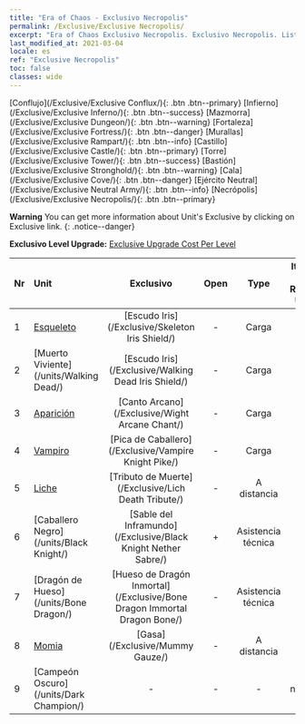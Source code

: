 ```yaml
---
title: "Era of Chaos - Exclusivo Necropolis"
permalink: /Exclusive/Exclusive Necropolis/
excerpt: "Era of Chaos Exclusivo Necropolis. Exclusivo Necropolis. List of Exclusivo Necropolis in Era of Chaos"
last_modified_at: 2021-03-04
locale: es
ref: "Exclusive Necropolis"
toc: false
classes: wide
---
```

 [Conflujo](/Exclusive/Exclusive Conflux/){: .btn .btn--primary} [Infierno](/Exclusive/Exclusive Inferno/){: .btn .btn--success} [Mazmorra](/Exclusive/Exclusive Dungeon/){: .btn .btn--warning} [Fortaleza](/Exclusive/Exclusive Fortress/){: .btn .btn--danger} [Murallas](/Exclusive/Exclusive Rampart/){: .btn .btn--info} [Castillo](/Exclusive/Exclusive Castle/){: .btn .btn--primary} [Torre](/Exclusive/Exclusive Tower/){: .btn .btn--success} [Bastión](/Exclusive/Exclusive Stronghold/){: .btn .btn--warning} [Cala](/Exclusive/Exclusive Cove/){: .btn .btn--danger} [Ejército Neutral](/Exclusive/Exclusive Neutral Army/){: .btn .btn--info} [Necrópolis](/Exclusive/Exclusive Necropolis/){: .btn .btn--primary} 

**Warning** You can get more information about Unit's Exclusive by clicking on Exclusive link. 
{: .notice--danger}

 **Exclusivo Level Upgrade:** [Exclusive Upgrade Cost Per Level](/Exclusive/ExclusiveUpgradeCostPerLevel/)

  | Nr |         Unit        | Exclusivo | Open  |    Type   |  Item to Rank UP      |  Skin   |
  |:---|:--------------------|:-------------:|:-----:|:---------:|:---------------------:|:-------:|
  | 1  | [Esqueleto](/units/Skeleton/) | [Escudo Iris](/Exclusive/Skeleton Iris Shield/) | - | Carga | - | - |
  | 2  | [Muerto Viviente](/units/Walking Dead/) | [Escudo Iris](/Exclusive/Walking Dead Iris Shield/) | - | Carga | - | - |
  | 3  | [Aparición](/units/Wight/) | [Canto Arcano](/Exclusive/Wight Arcane Chant/) | - | Carga | - | - |
  | 4  | [Vampiro](/units/Vampire/) | [Pica de Caballero](/Exclusive/Vampire Knight Pike/) | - | Carga | - | - |
  | 5  | [Liche](/units/Lich/) | [Tributo de Muerte](/Exclusive/Lich Death Tribute/) | - | A distancia | - | - |
  | 6  | [Caballero Negro](/units/Black Knight/) | [Sable del Inframundo](/Exclusive/Black Knight Nether Sabre/) | + | Asistencia técnica | - | - |
  | 7  | [Dragón de Hueso](/units/Bone Dragon/) | [Hueso de Dragón Inmortal](/Exclusive/Bone Dragon Immortal Dragon Bone/) | - | Asistencia técnica | - | - |
  | 8  | [Momia](/units/Mummy/) | [Gasa](/Exclusive/Mummy Gauze/) | - | A distancia | - | - |
  | 9  | [Campeón Oscuro](/units/Dark Champion/) | - | - | - | none | none |

